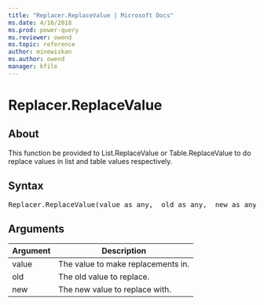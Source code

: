 ```yaml
---
title: "Replacer.ReplaceValue | Microsoft Docs"
ms.date: 4/16/2018
ms.prod: power-query
ms.reviewer: owend
ms.topic: reference
author: minewiskan
ms.author: owend
manager: kfile
---
```

# Replacer.ReplaceValue

  
## About  
This function be provided to List.ReplaceValue or Table.ReplaceValue to do replace values in list and table values respectively.  
  
## Syntax

<pre>
Replacer.ReplaceValue(value as any,  old as any,  new as any) as any  
</pre> 
  
## Arguments  
  
|Argument|Description|  
|------------|---------------|  
|value|The value to make replacements in.|  
|old|The old value to replace.|  
|new|The new value to replace with.|  
  
